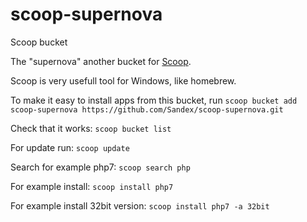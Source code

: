 # scoop-supernova
Scoop bucket

The "supernova" another bucket for [Scoop](http://scoop.sh).

Scoop is very usefull tool for Windows, like homebrew.

To make it easy to install apps from this bucket, run
    `scoop bucket add scoop-supernova https://github.com/Sandex/scoop-supernova.git`
    
Check that it works:
    `scoop bucket list`

For update run:
    `scoop update`
    
Search for example php7:
    `scoop search php`
    
For example install:
    `scoop install php7`
    
For example install 32bit version:
    `scoop install php7 -a 32bit`    
